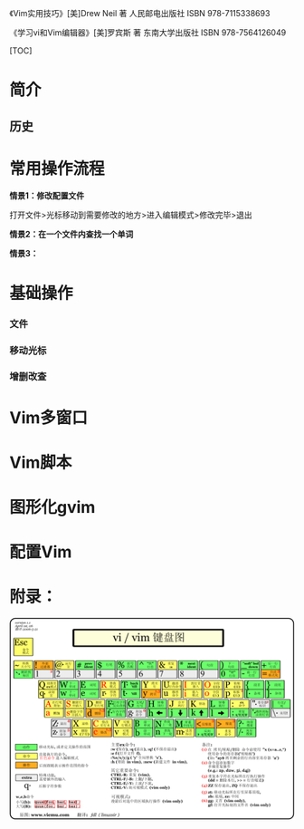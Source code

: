 《Vim实用技巧》[美]Drew Neil 著 人民邮电出版社 ISBN 978-7115338693

《学习vi和Vim编辑器》[美]罗宾斯 著 东南大学出版社 ISBN 978-7564126049













[TOC]



# 简介

## 历史





# 常用操作流程

**情景1：修改配置文件**

打开文件>光标移动到需要修改的地方>进入编辑模式>修改完毕>退出





**情景2：在一个文件内查找一个单词**





**情景3：**



# 基础操作

### 文件





### 移动光标







### 增删改查





# Vim多窗口











# Vim脚本









# 图形化gvim







# 配置Vim









# 附录：

![VIM键盘图](img/vi-vim-cheat-sheet-sch.gif)

